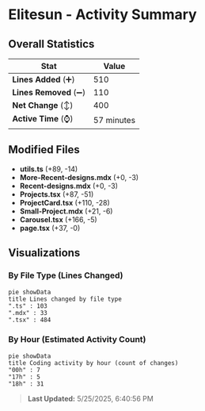 # Elitesun - Activity Summary 

## Overall Statistics

| Stat                   | Value                                                             |
| ---------------------- | ----------------------------------------------------------------- |
| **Lines Added** (➕)   | 510                                          |
| **Lines Removed** (➖) | 110                                        |
| **Net Change** (↕)    | 400                |
| **Active Time** (⌚)   | 57 minutes |


## Modified Files
- **utils.ts** (+89, -14)
- **More-Recent-designs.mdx** (+0, -3)
- **Recent-designs.mdx** (+0, -3)
- **Projects.tsx** (+87, -51)
- **ProjectCard.tsx** (+110, -28)
- **Small-Project.mdx** (+21, -6)
- **Carousel.tsx** (+166, -5)
- **page.tsx** (+37, -0)

## Visualizations

### By File Type (Lines Changed)

```mermaid
pie showData
title Lines changed by file type
".ts" : 103
".mdx" : 33
".tsx" : 484
```

### By Hour (Estimated Activity Count)

```mermaid
pie showData
title Coding activity by hour (count of changes)
"00h" : 7
"17h" : 5
"18h" : 31
```


> **Last Updated:** 5/25/2025, 6:40:56 PM